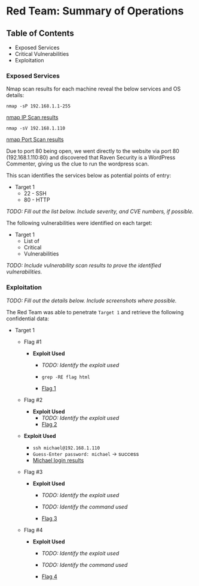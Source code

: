 # Red Team: Summary of Operations

## Table of Contents
- Exposed Services
- Critical Vulnerabilities
- Exploitation

### Exposed Services

Nmap scan results for each machine reveal the below services and OS details:

`nmap -sP 192.168.1.1-255`

[nmap IP Scan results](https://github.com/joshblack07/UR-Cyber-Security-Capstone-3/blob/main/Resources/kali_nmap_IPs_Target1.PNG "nmap IP Scan results")

`nmap -sV 192.168.1.110`

[nmap Port Scan results](https://github.com/joshblack07/UR-Cyber-Security-Capstone-3/blob/main/Resources/kali_nmap_Ports_Target1.PNG "nmap Port Scan results")

Due to port 80 being open, we went directly to the website via port 80 (192.168.1.110:80) and discovered that Raven Security is a WordPress Commenter, giving us the clue to run the wordpress scan. 


This scan identifies the services below as potential points of entry:
- Target 1
  - 22 - SSH
  - 80 - HTTP

_TODO: Fill out the list below. Include severity, and CVE numbers, if possible._

The following vulnerabilities were identified on each target:
- Target 1
  - List of
  - Critical
  - Vulnerabilities

_TODO: Include vulnerability scan results to prove the identified vulnerabilities._

### Exploitation
_TODO: Fill out the details below. Include screenshots where possible._

The Red Team was able to penetrate `Target 1` and retrieve the following confidential data:
- Target 1
  - Flag #1
    - **Exploit Used**
      - _TODO: Identify the exploit used_
      - `grep -RE flag html`

      - [Flag 1](https://github.com/joshblack07/UR-Cyber-Security-Capstone-3/blob/main/Resources/kali_michael_flag1.PNG "Flag 1")


  - Flag #2
    - **Exploit Used**
      - _TODO: Identify the exploit used_
      - [Flag 2](https://github.com/joshblack07/UR-Cyber-Security-Capstone-3/blob/main/Resources/kali_michael_flag2.PNG "Flag 2")

  - **Exploit Used**
    - `ssh michael@192.168.1.110`
    - `Guess-Enter password: michael`  → success
    - [Michael login results](https://github.com/joshblack07/UR-Cyber-Security-Capstone-3/blob/main/Resources/kali_login_michael.PNG "Michael login results")

  - Flag #3

    - **Exploit Used**
      - _TODO: Identify the exploit used_
      - _TODO: Identify the command used_

      - [Flag 3](https://github.com/joshblack07/UR-Cyber-Security-Capstone-3/blob/main/Resources/kali_mySQL_wp_posts_flags.PNG "Flag 3")
      
  - Flag #4

    - **Exploit Used**
      - _TODO: Identify the exploit used_
      - _TODO: Identify the command used_

      - [Flag 4](https://github.com/joshblack07/UR-Cyber-Security-Capstone-3/blob/main/Resources/kali_root_python_flag4.PNG "Flag 4")
